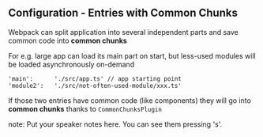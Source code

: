 ##  Configuration - Entries with Common Chunks

Webpack can split application into several independent parts and save common code into **common chunks**

For e.g. large app can load its main part on start, but less-used modules will be loaded asynchronously on-demand

```
'main':      './src/app.ts' // app starting point
'module2':   './src/not-often-used-module/xxx.ts'
```

If those two entries have common code (like components) they will go into **common chunks** thanks to `CommonChunksPlugin`

note:
    Put your speaker notes here.
    You can see them pressing 's'.
